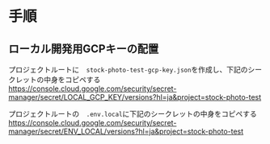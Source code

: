 # 手順

## ローカル開発用GCPキーの配置

プロジェクトルートに　```stock-photo-test-gcp-key.json```を作成し、下記のシークレットの中身をコピペする
https://console.cloud.google.com/security/secret-manager/secret/LOCAL_GCP_KEY/versions?hl=ja&project=stock-photo-test

プロジェクトルートの　```.env.local```に下記のシークレットの中身をコピペする
https://console.cloud.google.com/security/secret-manager/secret/ENV_LOCAL/versions?hl=ja&project=stock-photo-test
